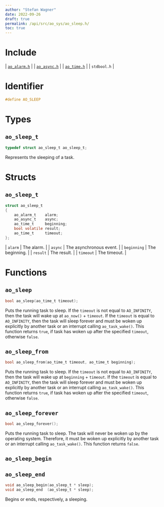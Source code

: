 ```yaml
---
author: "Stefan Wagner"
date: 2022-09-26
draft: true
permalink: /api/src/ao_sys/ao_sleep.h/
toc: true
---
```


# Include

| [`ao_alarm.h`](ao_alarm.h.md) |
| [`ao_async.h`](ao_async.h.md) |
| [`ao_time.h`](ao_time.h.md) |
| `stdbool.h` |

# Identifier

```c
#define AO_SLEEP
```

# Types

## `ao_sleep_t`

```c
typedef struct ao_sleep_t ao_sleep_t;
```

Represents the sleeping of a task.

# Structs

## `ao_sleep_t`

```c
struct ao_sleep_t
{
    ao_alarm_t    alarm;
    ao_async_t    async;
    ao_time_t     beginning;
    bool volatile result;
    ao_time_t     timeout;
};
```

| `alarm` | The alarm. |
| `async` | The asynchronous event. |
| `beginning` | The beginning. |
| `result` | The result. |
| `timeout` | The timeout. |

# Functions

## `ao_sleep`

```c
bool ao_sleep(ao_time_t timeout);
```

Puts the running task to sleep. If the `timeout` is not equal to `AO_INFINITY`, then the task will wake up at `ao_now()` + `timeout`. If the `timeout` is equal to `AO_INFINITY`, then the task will sleep forever and must be woken up explicitly by another task or an interrupt calling `ao_task_wake()`. This function returns `true`, if task has woken up after the specified `timeout`, otherwise `false`.

## `ao_sleep_from`

```c
bool ao_sleep_from(ao_time_t timeout, ao_time_t beginning);
```

Puts the running task to sleep. If the `timeout` is not equal to `AO_INFINITY`, then the task will wake up at `beginning` + `timeout`. If the `timeout` is equal to `AO_INFINITY`, then the task will sleep forever and must be woken up explicitly by another task or an interrupt calling `ao_task_wake()`. This function returns `true`, if task has woken up after the specified `timeout`, otherwise `false`.


## `ao_sleep_forever`

```c
bool ao_sleep_forever();
```

Puts the running task to sleep. The task will never be woken up by the operating system. Therefore, it must be woken up explicitly by another task or an interrupt calling `ao_task_wake()`. This function returns `false`.

## `ao_sleep_begin`
## `ao_sleep_end`

```c
void ao_sleep_begin(ao_sleep_t * sleep);
void ao_sleep_end  (ao_sleep_t * sleep);
```

Begins or ends, respectively, a sleeping.
